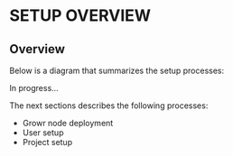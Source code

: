 # SETUP OVERVIEW

## Overview

Below is a diagram that summarizes the setup processes:

In progress...

The next sections describes the following processes:

- Growr node deployment
- User setup
- Project setup

<div style="page-break-after: always;"></div>
